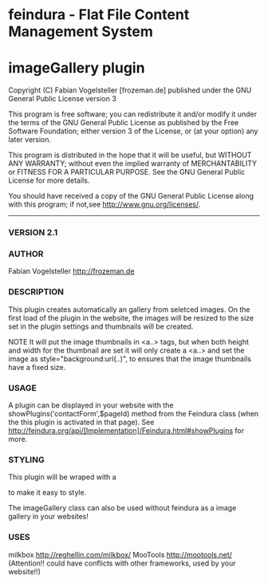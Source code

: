 feindura - Flat File Content Management System
==============================================
imageGallery plugin
==============================================
Copyright (C) Fabian Vogelsteller [frozeman.de]
published under the GNU General Public License version 3

This program is free software;
you can redistribute it and/or modify it under the terms of the GNU General Public License as published by
the Free Software Foundation; either version 3 of the License, or (at your option) any later version.

This program is distributed in the hope that it will be useful, but WITHOUT ANY WARRANTY;
without even the implied warranty of MERCHANTABILITY or FITNESS FOR A PARTICULAR PURPOSE.
See the GNU General Public License for more details.

You should have received a copy of the GNU General Public License along with this program;
if not,see <http://www.gnu.org/licenses/>.
_____________________________________________

### VERSION 2.1

### AUTHOR
Fabian Vogelsteller <http://frozeman.de>


### DESCRIPTION
This plugin creates automatically an gallery from seletced images. On the first load of the plugin in the website,
the images will be resized to the size set in the plugin settings and thumbnails will be created.

NOTE
It will put the image thumbnails in <a..><img></a> tags,
but when both height and width for the thumbnail are set
it will only create a <a..></a> and set the image as style="background:url(..)",
to ensures that the image thumbnails have a fixed size.

### USAGE
A plugin can be displayed in your website with the showPlugins('contactForm',$pageId) method from the Feindura class (when the this plugin is activated in that page). See http://feindura.org/api/[Implementation]/Feindura.html#showPlugins for more.

### STYLING
This plugin will be wraped with a <div class="feinduraPlugins feinduraPlugin_imageGallery" id="feinduraPlugin_imageGallery_<currentPageID>"> to make it easy to style. 


The imageGallery class can also be used without feindura as a image gallery in your websites!


### USES
milkbox http://reghellin.com/milkbox/
MooTools http://mootools.net/ (Attention!! could have conflicts with other frameworks, used by your website!!)